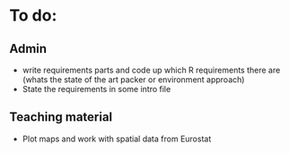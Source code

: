 # To do:

## Admin

- write requirements parts and code up which R requirements there are (whats the state of the art packer or environment approach)
- State the requirements in some intro file

## Teaching material

- Plot maps and work with spatial data from Eurostat
